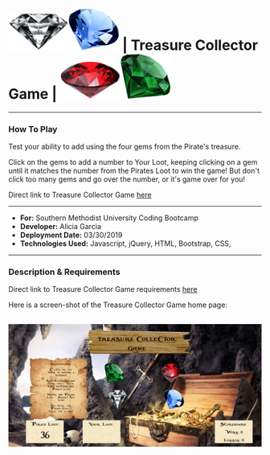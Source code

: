 # <img src="./assests/images/diamond-png-22521.png" width="120"><img src="./assests/images/sapphire-stone-2743.png" width="100"> | Treasure Collector Game | <img src="assests\images\ruby-stone-2778.png" width="120"><img src="./assests/images/emerald-stone-2803.png" width="100">

---

### How To Play

Test your ability to add using the four gems from the Pirate's treasure.

Click on the gems to add a number to Your Loot, keeping clicking on a gem until it matches the number from the Pirates Loot to win the game! But don't click too many gems and go over the number, or it's game over for you!

Direct link to Treasure Collector Game [here](https://am-gforcehub.github.io/unit-4-game/)

---

- **For:** Southern Methodist University Coding Bootcamp
- **Developer:** Alicia Garcia
- **Deployment Date:** 03/30/2019
- **Technologies Used:** Javascript, jQuery, HTML, Bootstrap, CSS,

---

### Description & Requirements

Direct link to Treasure Collector Game requirements [here](https://docs.google.com/document/d/1cCXp8RJ5B4GGJDP-92wiVpfTGtl-wQ5cw-49m7Wxe-s/edit?usp=sharing)

Here is a screen-shot of the Treasure Collector Game home page:

## ![View of Home Page](./assests/images/crystalcollectorgame.png)

<!-- - **Demo**
  See a full demo on the functionality of the app [here!]() -->
